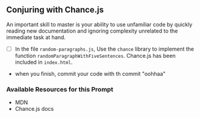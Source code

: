 ## Conjuring with Chance.js

An important skill to master is your ability to use unfamiliar code by quickly reading new documentation and ignoring complexity unrelated to the immediate task at hand.

- [ ] In the file `random-paragraphs.js`, Use the `chance` library to implement the function `randomParagraphWithFiveSentences`. Chance.js has been included in `index.html`.

-  when you finish, commit your code with th commit "oohhaa"
### Available Resources for this Prompt
* MDN
* Chance.js docs
